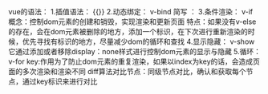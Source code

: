   vue的语法：
    1.插值语法： {{}}
    2.动态绑定： v-bind  简写 ：
    3.条件渲染： v-if
        概念：控制dom元素的创建和销毁，实现渲染和更新页面
        特点：如果没有v-else的存在，会在dom元素被删除的地方，添加一个标识，在下次进行重新渲染的时候，优先寻找有标识的地方，尽量减少dom的循环和查找
    4.显示隐藏： v-show
        它通过添加或者移除display：none样式进行控制dom元素的显示与隐藏
    5.循环：v-for
        key:作用为了防止dom元素的重复渲染，如果以index为key的话，会造成页面的多次渲染和渲染不同
        diff算法对比节点：同级节点对比，确认和获取每个节点，通过key标识来进行对比
